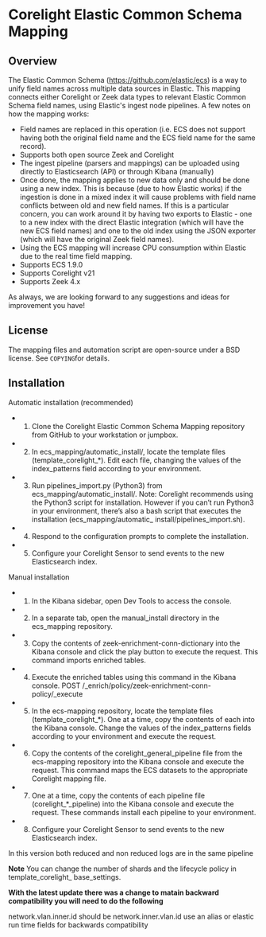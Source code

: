Corelight Elastic Common Schema Mapping
=======================================


Overview
--------
The Elastic Common Schema (https://github.com/elastic/ecs) is a way to unify field names across multiple data sources in Elastic. This mapping connects either Corelight or Zeek data types to relevant Elastic Common Schema field names, using Elastic's ingest node pipelines. A few notes on how the mapping works:
- Field names are replaced in this operation (i.e. ECS does not support having both the original field name and the ECS field name for the same record).
- Supports both open source Zeek and Corelight
- The ingest pipeline (parsers and mappings) can be uploaded using directly to Elasticsearch (API) or through Kibana (manually)
- Once done, the mapping applies to new data only and should be done using a new index.  This is because (due to how Elastic works) if the ingestion is done in a mixed index it will cause problems with field name conflicts between old and new field names. If this is a particular concern, you can work around it by having two exports to Elastic - one to a new index with the direct Elastic integration (which will have the new ECS field names) and one to the old index using the JSON exporter (which will have the original Zeek field names).
- Using the ECS mapping will increase CPU consumption within Elastic due to the real time field mapping.
- Supports ECS 1.9.0
- Supports Corelight v21
- Supports Zeek 4.x

As always, we are looking forward to any suggestions and ideas for improvement you have!


License
-------
The mapping files and automation script are open-source under a BSD license. See ``COPYING``for details.


Installation
------------
Automatic installation (recommended)
-    1. Clone the Corelight Elastic Common Schema Mapping repository from GitHub to your workstation or jumpbox.
-    2. In ecs_mapping/automatic_install/, locate the template files (template_corelight_*). Edit each file,
       changing the values of the index_patterns field according to your environment.
-    3. Run pipelines_import.py (Python3) from ecs_mapping/automatic_install/.
       Note: Corelight recommends using the Python3 script for installation. However if you can’t run Python3 in your environment, there’s also a bash script that executes  the installation (ecs_mapping/automatic_ install/pipelines_import.sh).
-    4. Respond to the configuration prompts to complete the installation.
-    5. Configure your Corelight Sensor to send events to the new Elasticsearch index.

Manual installation
-    1. In the Kibana sidebar, open Dev Tools to access the console.
-    2. In a separate tab, open the manual_install directory in the ecs_mapping repository.
-    3. Copy the contents of zeek-enrichment-conn-dictionary into the Kibana console and click the play button to execute the request. 
       This command imports enriched tables.
-    4. Execute the enriched tables using this command in the Kibana console.
        POST /_enrich/policy/zeek-enrichment-conn-policy/_execute
-    5. In the ecs-mapping repository, locate the template files (template_corelight_*). One at a time, copy the contents of each into the Kibana console. 
       Change the values of the index_patterns fields according to your environment and execute the request.
-    6. Copy the contents of the corelight_general_pipeline file from the ecs-mapping repository into the Kibana console and execute the request. 
       This command maps the ECS datasets to the appropriate Corelight mapping file.
-    7.  One at a time, copy the contents of each pipeline file (corelight_*_pipeline) into the Kibana console and execute the request. 
        These commands install each pipeline to your environment.
-    8. Configure your Corelight Sensor to send events to the new Elasticsearch index.
    
 In this version both reduced and non reduced logs are in the same pipeline

**Note**
You can change the number of shards and the lifecycle policy in template_corelight_ base_settings.

**With the latest update there was a change to matain backward compatibility you will need to do the following**

network.vlan.inner.id should be network.inner.vlan.id use an alias or elastic run time fields for backwards compatibility
